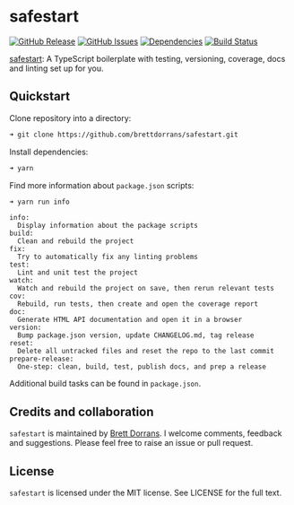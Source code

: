 # safestart

[![GitHub Release](https://img.shields.io/github/release/brettdorrans/safestart.svg?style=flat)](https://github.com/brettdorrans/safestart/releases)
[![GitHub Issues](https://img.shields.io/github/issues/brettdorrans/safestart.svg?style=flat)](https://github.com/brettdorrans/safestart/issues)
[![Dependencies](https://david-dm.org/brettdorrans/safestart/status.svg?style=flat)](https://david-dm.org/brettdorrans/safestart)
[![Build Status](https://travis-ci.org/brettdorrans/safestart.svg?branch=master)](https://travis-ci.org/brettdorrans/safestart)

[safestart](https://brettdorrans.github.io/safestart/): A TypeScript boilerplate with testing, versioning, coverage, docs and linting set up for you.

## Quickstart

Clone repository into a directory:
```bash
➜ git clone https://github.com/brettdorrans/safestart.git
```

Install dependencies:
```bash
➜ yarn
```

Find more information about `package.json` scripts:
```bash
➜ yarn run info
```
```
info:
  Display information about the package scripts
build:
  Clean and rebuild the project
fix:
  Try to automatically fix any linting problems
test:
  Lint and unit test the project
watch:
  Watch and rebuild the project on save, then rerun relevant tests
cov:
  Rebuild, run tests, then create and open the coverage report
doc:
  Generate HTML API documentation and open it in a browser
version:
  Bump package.json version, update CHANGELOG.md, tag release
reset:
  Delete all untracked files and reset the repo to the last commit
prepare-release:
  One-step: clean, build, test, publish docs, and prep a release
```

Additional build tasks can be found in `package.json`.

## Credits and collaboration
`safestart` is maintained by [Brett Dorrans](https://github.com/brettdorrans). I welcome comments, feedback and suggestions. Please feel free to raise an issue or pull request.

## License
`safestart` is licensed under the MIT license. See LICENSE for the full text.